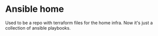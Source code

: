 # Ansible home
Used to be a repo with terraform files for the home infra.
Now it's just a collection of ansible playbooks.
